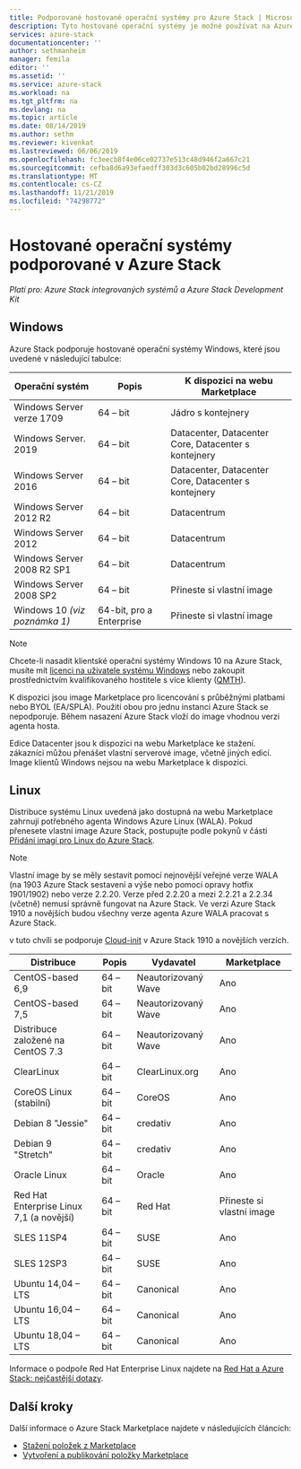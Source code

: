 ```yaml
---
title: Podporované hostované operační systémy pro Azure Stack | Microsoft Docs
description: Tyto hostované operační systémy je možné používat na Azure Stack.
services: azure-stack
documentationcenter: ''
author: sethmanheim
manager: femila
editor: ''
ms.assetid: ''
ms.service: azure-stack
ms.workload: na
ms.tgt_pltfrm: na
ms.devlang: na
ms.topic: article
ms.date: 08/14/2019
ms.author: sethm
ms.reviewer: kivenkat
ms.lastreviewed: 06/06/2019
ms.openlocfilehash: fc3eecb8f4e06ce02737e513c48d946f2a667c21
ms.sourcegitcommit: cefba8d6a93efaedff303d3c605b02bd28996c5d
ms.translationtype: MT
ms.contentlocale: cs-CZ
ms.lasthandoff: 11/21/2019
ms.locfileid: "74298772"
---
```

# <a name="guest-operating-systems-supported-on-azure-stack"></a>Hostované operační systémy podporované v Azure Stack

*Platí pro: Azure Stack integrovaných systémů a Azure Stack Development Kit*

## <a name="windows"></a>Windows

Azure Stack podporuje hostované operační systémy Windows, které jsou uvedené v následující tabulce:

| Operační systém | Popis | K dispozici na webu Marketplace |
| --- | --- | --- |
| Windows Server verze 1709 | 64 – bit | Jádro s kontejnery |
| Windows Server. 2019 | 64 – bit |  Datacenter, Datacenter Core, Datacenter s kontejnery |
| Windows Server 2016 | 64 – bit |  Datacenter, Datacenter Core, Datacenter s kontejnery |
| Windows Server 2012 R2 | 64 – bit |  Datacentrum |
| Windows Server 2012 | 64 – bit |  Datacentrum |
| Windows Server 2008 R2 SP1 | 64 – bit |  Datacentrum |
| Windows Server 2008 SP2 | 64 – bit |  Přineste si vlastní image |
| Windows 10 *(viz poznámka 1)* | 64-bit, pro a Enterprise | Přineste si vlastní image |

> [!NOTE]
> Chcete-li nasadit klientské operační systémy Windows 10 na Azure Stack, musíte mít [licenci na uživatele systému Windows](https://www.microsoft.com/Licensing/product-licensing/windows10.aspx) nebo zakoupit prostřednictvím kvalifikovaného hostitele s více klienty ([QMTH](https://www.microsoft.com/en-us/CloudandHosting/licensing_sca.aspx)).

K dispozici jsou image Marketplace pro licencování s průběžnými platbami nebo BYOL (EA/SPLA). Použití obou pro jednu instanci Azure Stack se nepodporuje. Během nasazení Azure Stack vloží do image vhodnou verzi agenta hosta.

Edice Datacenter jsou k dispozici na webu Marketplace ke stažení. zákazníci můžou přenášet vlastní serverové image, včetně jiných edicí. Image klientů Windows nejsou na webu Marketplace k dispozici.

## <a name="linux"></a>Linux

Distribuce systému Linux uvedená jako dostupná na webu Marketplace zahrnují potřebného agenta Windows Azure Linux (WALA). Pokud přenesete vlastní image Azure Stack, postupujte podle pokynů v části [Přidání imagí pro Linux do Azure Stack](azure-stack-linux.md).

> [!NOTE]
> Vlastní image by se měly sestavit pomocí nejnovější veřejné verze WALA (na 1903 Azure Stack sestavení a výše nebo pomocí opravy hotfix 1901/1902) nebo verze 2.2.20. Verze před 2.2.20 a mezi 2.2.21 a 2.2.34 (včetně) nemusí správně fungovat na Azure Stack. Ve verzi Azure Stack 1910 a novějších budou všechny verze agenta Azure WALA pracovat s Azure Stack.
>
> v tuto chvíli se podporuje [Cloud-init](https://cloud-init.io/) v Azure Stack 1910 a novějších verzích.

| Distribuce | Popis | Vydavatel | Marketplace |
| --- | --- | --- | --- |
| CentOS-based 6,9 | 64 – bit | Neautorizovaný Wave | Ano |
| CentOS-based 7,5 | 64 – bit | Neautorizovaný Wave | Ano |
| Distribuce založené na CentOS 7.3 | 64 – bit | Neautorizovaný Wave | Ano |
| ClearLinux | 64 – bit | ClearLinux.org | Ano |
| CoreOS Linux (stabilní) |  64 – bit | CoreOS | Ano |
| Debian 8 "Jessie" | 64 – bit | credativ |  Ano |
| Debian 9 "Stretch" | 64 – bit | credativ | Ano |
| Oracle Linux | 64 – bit | Oracle | Ano |
| Red Hat Enterprise Linux 7,1 (a novější) | 64 – bit | Red Hat | Přineste si vlastní image |
| SLES 11SP4 | 64 – bit | SUSE | Ano |
| SLES 12SP3 | 64 – bit | SUSE | Ano |
| Ubuntu 14,04 – LTS | 64 – bit | Canonical | Ano |
| Ubuntu 16,04 – LTS | 64 – bit | Canonical | Ano |
| Ubuntu 18,04 – LTS | 64 – bit | Canonical | Ano |

Informace o podpoře Red Hat Enterprise Linux najdete na [Red Hat a Azure Stack: nejčastější dotazy](https://access.redhat.com/articles/3413531).

## <a name="next-steps"></a>Další kroky

Další informace o Azure Stack Marketplace najdete v následujících článcích:

- [Stažení položek z Marketplace](azure-stack-download-azure-marketplace-item.md)  
- [Vytvoření a publikování položky Marketplace](azure-stack-create-and-publish-marketplace-item.md)
